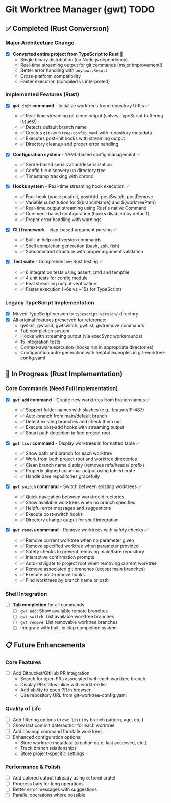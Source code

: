 # Git Worktree Manager (gwt) TODO

## ✅ Completed (Rust Conversion)

### Major Architecture Change
- [x] **Converted entire project from TypeScript to Rust** 🎉
  - Single binary distribution (no Node.js dependency)
  - Real-time streaming output for git commands (major improvement!)
  - Better error handling with `anyhow::Result`
  - Cross-platform compatibility
  - Faster execution (compiled vs interpreted)

### Implemented Features (Rust)
- [x] **`gwt init` command** - Initialize worktrees from repository URLs ✅
  - ✅ Real-time streaming git clone output (solves TypeScript buffering issues!)
  - ✅ Detects default branch name
  - ✅ Creates `git-worktree-config.yaml` with repository metadata
  - ✅ Executes post-init hooks with streaming output
  - ✅ Directory cleanup and proper error handling

- [x] **Configuration system** - YAML-based config management ✅
  - ✅ Serde-based serialization/deserialization
  - ✅ Config file discovery up directory tree
  - ✅ Timestamp tracking with chrono

- [x] **Hooks system** - Real-time streaming hook execution ✅
  - ✅ Four hook types: postInit, postAdd, postSwitch, postRemove
  - ✅ Variable substitution for ${branchName} and ${worktreePath}
  - ✅ Real-time output streaming using Rust's native Command
  - ✅ Comment-based configuration (hooks disabled by default)
  - ✅ Proper error handling with warnings

- [x] **CLI framework** - clap-based argument parsing ✅
  - ✅ Built-in help and version commands
  - ✅ Shell completion generation (bash, zsh, fish)
  - ✅ Subcommand structure with proper argument validation

- [x] **Test suite** - Comprehensive Rust testing ✅
  - ✅ 6 integration tests using assert_cmd and tempfile
  - ✅ 4 unit tests for config module
  - ✅ Real streaming output verification
  - ✅ Faster execution (~6s vs ~15s for TypeScript)

### Legacy TypeScript Implementation
- [x] Moved TypeScript version to `typescript-version/` directory
- [x] All original features preserved for reference:
  - gwtinit, gwtadd, gwtswitch, gwtlist, gwtremove commands
  - Tab completion system
  - Hooks with streaming output (via execSync workarounds)
  - 15 integration tests
  - Context-aware execution (hooks run in appropriate directories)
  - Configuration auto-generation with helpful examples in git-worktree-config.yaml

## 🔄 In Progress (Rust Implementation)

### Core Commands (Need Full Implementation)
- [x] **`gwt add` command** - Create new worktrees from branch names ✅
  - ✅ Support folder names with slashes (e.g., feature/IP-487)
  - ✅ Auto-branch from main/default branch
  - ✅ Detect existing branches and check them out
  - ✅ Execute post-add hooks with streaming output
  - ✅ Smart path detection to find project root

- [x] **`gwt list` command** - Display worktrees in formatted table ✅
  - ✅ Show path and branch for each worktree
  - ✅ Work from both project root and worktree directories
  - ✅ Clean branch name display (removes refs/heads/ prefix)
  - ✅ Properly aligned columnar output using tabled crate
  - ✅ Handle bare repositories gracefully

- [x] **`gwt switch` command** - Switch between existing worktrees ✅
  - ✅ Quick navigation between worktree directories
  - ✅ Show available worktrees when no branch specified
  - ✅ Helpful error messages and suggestions
  - ✅ Execute post-switch hooks
  - ✅ Directory change output for shell integration

- [x] **`gwt remove` command** - Remove worktrees with safety checks ✅
  - ✅ Remove current worktree when no parameter given
  - ✅ Remove specified worktree when parameter provided
  - ✅ Safety checks to prevent removing main/bare repository
  - ✅ Interactive confirmation prompts
  - ✅ Auto-navigate to project root when removing current worktree
  - ✅ Remove associated git branches (except main branches)
  - ✅ Execute post-remove hooks
  - ✅ Find worktrees by branch name or path

### Shell Integration
- [ ] **Tab completion** for all commands
  - [ ] `gwt add`: Show available remote branches
  - [ ] `gwt switch`: List available worktree branches
  - [ ] `gwt remove`: List removable worktree branches
  - [ ] Integrate with built-in clap completion system

## 📋 Future Enhancements

### Core Features
- [ ] Add Bitbucket/GitHub PR integration
  - Search for open PRs associated with each worktree branch
  - Display PR status inline with worktree list
  - Add ability to open PR in browser
  - Use repository URL from git-worktree-config.yaml

### Quality of Life
- [ ] Add filtering options to `gwt list` (by branch pattern, age, etc.)
- [ ] Show last commit date/author for each worktree
- [ ] Add cleanup command for stale worktrees
- [ ] Enhanced configuration options:
  - Store worktree metadata (creation date, last accessed, etc.)
  - Track branch relationships
  - Store project-specific settings

### Performance & Polish
- [ ] Add colored output (already using `colored` crate)
- [ ] Progress bars for long operations
- [ ] Better error messages with suggestions
- [ ] Parallel operations where possible